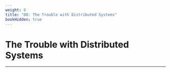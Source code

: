 ```yaml
---
weight: 8
title: "08: The Trouble with Distributed Systems"
bookHidden: true
---
```


# The Trouble with Distributed Systems
---
